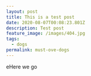 ```yaml
---
layout: post
title: This is a test post
date: 2020-08-07T00:08:23.801Z
description: Test post
feature_image: /images/404.jpg
tags:
  - dogs
permalink: must-ove-dogs
---
```

eHere we go